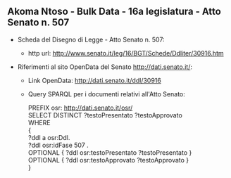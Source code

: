 ## Akoma Ntoso - Bulk Data - 16a legislatura - Atto Senato n. 507 ##

* Scheda del Disegno di Legge - Atto Senato n. 507:
	* http url: http://www.senato.it/leg/16/BGT/Schede/Ddliter/30916.htm

* Riferimenti al sito OpenData del Senato http://dati.senato.it/:
	* Link OpenData: http://dati.senato.it/ddl/30916
	* Query SPARQL per i documenti relativi all'Atto Senato:

        PREFIX osr: <http://dati.senato.it/osr/>  
		SELECT DISTINCT ?testoPresentato ?testoApprovato  
		WHERE  
		{  
		    ?ddl a osr:Ddl.  
		    ?ddl osr:idFase 507 .  
		    OPTIONAL { ?ddl osr:testoPresentato ?testoPresentato }  
		    OPTIONAL { ?ddl osr:testoApprovato ?testoApprovato }  
		}
		